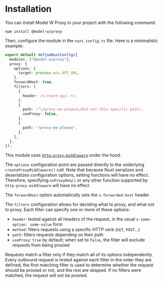 # Installation

You can install Model W Proxy in your project with the following command.

```shell
npm install @model-w/proxy
```

Then, configure the module in the `nuxt.config.ts` file.
Here is a minimalistic example:

```typescript
export default defineNuxtConfig({
  modules: ["@model-w/proxy"],
  proxy: {
    options: {
      target: process.env.API_URL,
    },
    forwardHost: true,
    filters: [
      {
        header: /x-reach-api:.+/,
      },
      {
        path: /^\/proxy-me-please\/but-not-this-specific-path/,
        useProxy: false,
      },
      {
        path: "/proxy-me-please",
      },
    ],
  },
});
```

This module uses [`http-proxy-middleware`](https://github.com/chimurai/http-proxy-middleware/) under the hood.

The `options` configuration point are passed directly to the underlying `createProxyMiddleware()` call.
Note that because Nuxt serializes and deserializes configuration options, setting functions will have no effect.
Therefore, specifying `onProxyReq()` or any other function supported by `http-proxy-middleware` will have no effect.

The `forwardHost` option automatically sets the `x-forwarded-host` header.

The `filters` configuration allows for deciding what to proxy, and what not to proxy.
Each filter can specify one or more of these options:
- `header`: tested against all headers of the request, in the usual `x-some-option: some-value` form
- `method`: filters requests using a specific HTTP verb (`GET`, `POST`...)
- `path`: filters requests depending on their path
- `useProxy`: `true` by default; when set to `false`, the filter will exclude requests from being proxied

Requests match a filter only if they match all of its options independently.
Every outbound request is tested against each filter in the order they are defined; the first matching filter is used to determine whether the request should be proxied or not, and the rest are skipped.
If no filters were matched, the request will not be proxied.
